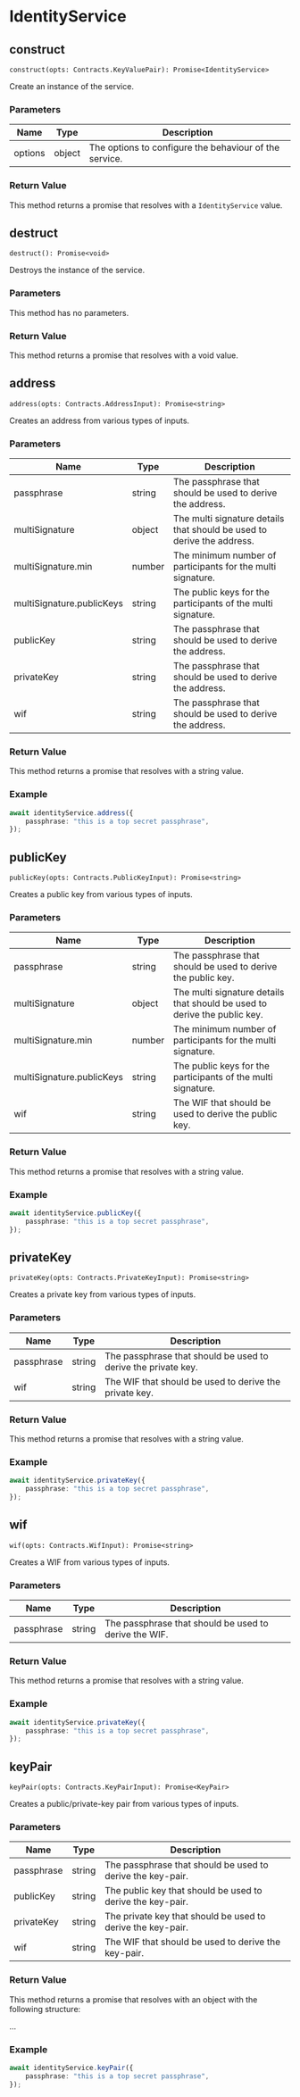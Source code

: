 # IdentityService

## construct

`construct(opts: Contracts.KeyValuePair): Promise<IdentityService>`

Create an instance of the service.

### Parameters

| Name    | Type   | Description                                            |
| ------- | ------ | ------------------------------------------------------ |
| options | object | The options to configure the behaviour of the service. |

### Return Value

This method returns a promise that resolves with a `IdentityService` value.

## destruct

`destruct(): Promise<void>`

Destroys the instance of the service.

### Parameters

This method has no parameters.

### Return Value

This method returns a promise that resolves with a void value.

## address

`address(opts: Contracts.AddressInput): Promise<string>`

Creates an address from various types of inputs.

### Parameters

| Name                      | Type   | Description                                                            |
| ------------------------- | ------ | ---------------------------------------------------------------------- |
| passphrase                | string | The passphrase that should be used to derive the address.              |
| multiSignature            | object | The multi signature details that should be used to derive the address. |
| multiSignature.min        | number | The minimum number of participants for the multi signature.            |
| multiSignature.publicKeys | string | The public keys for the participants of the multi signature.           |
| publicKey                 | string | The passphrase that should be used to derive the address.              |
| privateKey                | string | The passphrase that should be used to derive the address.              |
| wif                       | string | The passphrase that should be used to derive the address.              |

### Return Value

This method returns a promise that resolves with a string value.

### Example

```ts
await identityService.address({
	passphrase: "this is a top secret passphrase",
});
```

## publicKey

`publicKey(opts: Contracts.PublicKeyInput): Promise<string>`

Creates a public key from various types of inputs.

### Parameters

| Name                      | Type   | Description                                                               |
| ------------------------- | ------ | ------------------------------------------------------------------------- |
| passphrase                | string | The passphrase that should be used to derive the public key.              |
| multiSignature            | object | The multi signature details that should be used to derive the public key. |
| multiSignature.min        | number | The minimum number of participants for the multi signature.               |
| multiSignature.publicKeys | string | The public keys for the participants of the multi signature.              |
| wif                       | string | The WIF that should be used to derive the public key.                     |

### Return Value

This method returns a promise that resolves with a string value.

### Example

```ts
await identityService.publicKey({
	passphrase: "this is a top secret passphrase",
});
```

## privateKey

`privateKey(opts: Contracts.PrivateKeyInput): Promise<string>`

Creates a private key from various types of inputs.

### Parameters

| Name       | Type   | Description                                                   |
| ---------- | ------ | ------------------------------------------------------------- |
| passphrase | string | The passphrase that should be used to derive the private key. |
| wif        | string | The WIF that should be used to derive the private key.        |

### Return Value

This method returns a promise that resolves with a string value.

### Example

```ts
await identityService.privateKey({
	passphrase: "this is a top secret passphrase",
});
```

## wif

`wif(opts: Contracts.WifInput): Promise<string>`

Creates a WIF from various types of inputs.

### Parameters

| Name       | Type   | Description                                           |
| ---------- | ------ | ----------------------------------------------------- |
| passphrase | string | The passphrase that should be used to derive the WIF. |

### Return Value

This method returns a promise that resolves with a string value.

### Example

```ts
await identityService.privateKey({
	passphrase: "this is a top secret passphrase",
});
```

## keyPair

`keyPair(opts: Contracts.KeyPairInput): Promise<KeyPair>`

Creates a public/private-key pair from various types of inputs.

### Parameters

| Name       | Type   | Description                                                 |
| ---------- | ------ | ----------------------------------------------------------- |
| passphrase | string | The passphrase that should be used to derive the key-pair.  |
| publicKey  | string | The public key that should be used to derive the key-pair.  |
| privateKey | string | The private key that should be used to derive the key-pair. |
| wif        | string | The WIF that should be used to derive the key-pair.         |

### Return Value

This method returns a promise that resolves with an object with the following structure:

...

### Example

```ts
await identityService.keyPair({
	passphrase: "this is a top secret passphrase",
});
```
